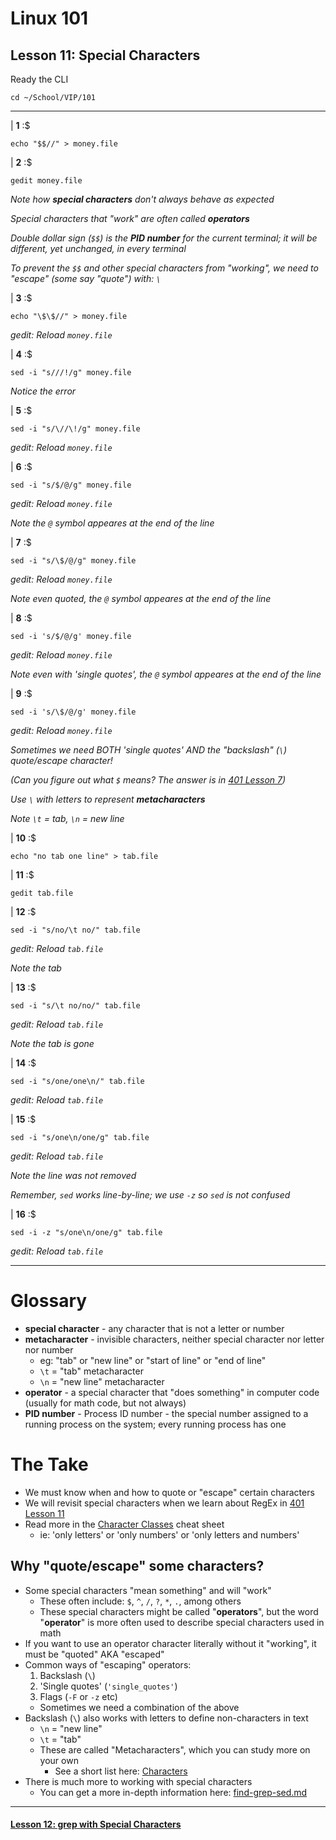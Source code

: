 # Linux 101
## Lesson 11: Special Characters

Ready the CLI

```console
cd ~/School/VIP/101
```

___

| **1** :$

```console
echo "$$//" > money.file
```

| **2** :$

```console
gedit money.file
```

*Note how **special characters** don't always behave as expected*

*Special characters that "work" are often called **operators***

*Double dollar sign (`$$`) is the **PID number** for the current terminal; it will be different, yet unchanged, in every terminal*

*To prevent the `$$` and other special characters from "working", we need to "escape" (some say "quote") with: `\`*

| **3** :$

```console
echo "\$\$//" > money.file
```

*gedit: Reload `money.file`*

| **4** :$

```console
sed -i "s///!/g" money.file
```

*Notice the error*

| **5** :$

```console
sed -i "s/\//\!/g" money.file
```

*gedit: Reload `money.file`*

| **6** :$

```console
sed -i "s/$/@/g" money.file
```

*gedit: Reload `money.file`*

*Note the `@` symbol appeares at the end of the line*

| **7** :$

```console
sed -i "s/\$/@/g" money.file
```

*gedit: Reload `money.file`*

*Note even quoted, the `@` symbol appeares at the end of the line*

| **8** :$

```console
sed -i 's/$/@/g' money.file
```

*gedit: Reload `money.file`*

*Note even with 'single quotes', the `@` symbol appeares at the end of the line*

| **9** :$

```console
sed -i 's/\$/@/g' money.file
```

*gedit: Reload `money.file`*

*Sometimes we need BOTH 'single quotes' AND the "backslash" (`\`) quote/escape character!*

*(Can you figure out what `$` means? The answer is in [401 Lesson 7](https://github.com/inkVerb/vip/blob/master/401/Lesson-07.md))*

*Use `\` with letters to represent **metacharacters***

*Note `\t` = tab, `\n` = new line*

| **10** :$

```console
echo "no tab one line" > tab.file
```

| **11** :$

```console
gedit tab.file
```

| **12** :$

```console
sed -i "s/no/\t no/" tab.file
```

*gedit: Reload `tab.file`*

*Note the tab*

| **13** :$

```console
sed -i "s/\t no/no/" tab.file
```

*gedit: Reload `tab.file`*

*Note the tab is gone*

| **14** :$

```console
sed -i "s/one/one\n/" tab.file
```

*gedit: Reload `tab.file`*

| **15** :$

```console
sed -i "s/one\n/one/g" tab.file
```

*gedit: Reload `tab.file`*

*Note the line was not removed*

*Remember, `sed` works line-by-line; we use `-z` so `sed` is not confused*

| **16** :$

```console
sed -i -z "s/one\n/one/g" tab.file
```

*gedit: Reload `tab.file`*

___

# Glossary
- **special character** - any character that is not a letter or number
- **metacharacter** - invisible characters, neither special character nor letter nor number
  - eg: "tab" or "new line" or "start of line" or "end of line"
  - `\t` = "tab" metacharacter
  - `\n` = "new line" metacharacter
- **operator** - a special character that "does something" in computer code (usually for math code, but not always)
- **PID number** - Process ID number - the special number assigned to a running process on the system; every running process has one

# The Take
- We must know when and how to quote or "escape" certain characters
- We will revisit special characters when we learn about RegEx in [401 Lesson 11](https://github.com/inkVerb/vip/blob/master/401/Lesson-11.md)
- Read more in the [Character Classes](https://github.com/inkVerb/vip/blob/master/Cheat-Sheets/Characters.md#Classes) cheat sheet
  - ie: 'only letters' or 'only numbers' or 'only letters and numbers'

## Why "quote/escape" some characters?
- Some special characters "mean something" and will "work"
  - These often include: `$`, `^`, `/`, `?`, `*`, `.`, among others
  - These special characters might be called "**operators**", but the word "**operator**" is more often used to describe special characters used in math
- If you want to use an operator character literally without it "working", it must be "quoted" AKA "escaped"
- Common ways of "escaping" operators:
  1. Backslash (`\`)
  2. 'Single quotes' (`'single_quotes'`)
  3. Flags (`-F` or `-z` etc)
  - Sometimes we need a combination of the above
- Backslash (`\`) also works with letters to define non-characters in text
  - `\n` = "new line"
  - `\t` = "tab"
  - These are called "Metacharacters", which you can study more on your own
    - See a short list here: [Characters](https://github.com/inkVerb/vip/blob/master/Cheat-Sheets/Characters.md#RegEx-Metacharacters)
- There is much more to working with special characters
  - You can get a more in-depth information here: [find-grep-sed.md](https://github.com/inkVerb/VIP/blob/master/Cheat-Sheets/find-grep-sed.md)

___

#### [Lesson 12: grep with Special Characters](https://github.com/inkVerb/vip/blob/master/101/Lesson-12.md)
